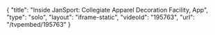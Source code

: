 {
    "title": "Inside JanSport: Collegiate Apparel Decoration Facility, App",
    "type": "solo",
    "layout": "iframe-static",
    "videoId": "195763",
    "url": "\/tvpembed\/195763"
}